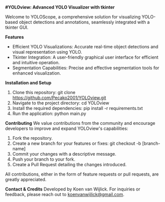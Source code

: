 **#YOLOview: Advanced YOLO Visualizer with tkinter**

Welcome to YOLOScope, a comprehensive solution for visualizing YOLO-based object detections and annotations, seamlessly integrated with a tkinter GUI.

**Features**
* Efficient YOLO Visualizations: Accurate real-time object detections and visual representation using YOLO.
* Tkinter Integration: A user-friendly graphical user interface for efficient and intuitive operation.
* Segmentation Capabilities: Precise and effective segmentation tools for enhanced visualization.

**Installation and Setup**
1. Clone this repository: git clone https://github.com/Pecako2001/YOLOview.git
2. Navigate to the project directory: cd YOLOview
3. Install the required dependencies: pip install -r requirements.txt
4. Run the application: python main.py

**Contributing**
We value contributions from the community and encourage developers to improve and expand YOLOview's capabilities:
1. Fork the repository.
2. Create a new branch for your features or fixes: git checkout -b [branch-name]
3. Commit your changes with a descriptive message.
4. Push your branch to your fork.
5. Create a Pull Request detailing the changes introduced.

All contributions, either in the form of feature requests or pull requests, are greatly appreciated.

**Contact & Credits**
Developed by Koen van Wijlick. For inquiries or feedback, please reach out to koenvanwijlick@gmail.com.

